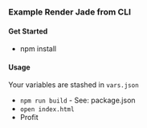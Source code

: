 ### Example Render Jade from CLI

#### Get Started

* npm install

#### Usage

Your variables are stashed in `vars.json`

* `npm run build` - See: package.json
* `open index.html`
* Profit
